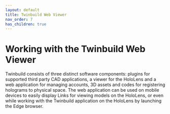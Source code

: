 ```yaml
---
layout: default
title: Twinbuild Web Viewer
nav_order: 7
has_children: true
---
```


# Working with the Twinbuild Web Viewer

Twinbuild consists of three distinct software components: plugins for supported third party CAD applications, a viewer for the HoloLens and a web application for managing accounts, 3D assets and codes for registering holograms to physical space. The web application can be used on mobile devices to easily display Links for viewing models on the HoloLens, or even while working with the Twinbuild application on the HoloLens by launching the Edge browser.
